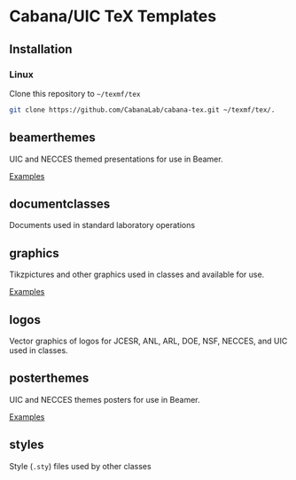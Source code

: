 # Cabana/UIC TeX Templates

## Installation

### Linux
Clone this repository to `~/texmf/tex`

```bash
git clone https://github.com/CabanaLab/cabana-tex.git ~/texmf/tex/.
```

## beamerthemes
UIC and NECCES themed presentations for use in Beamer.

[Examples](./beamerthemes/README.md)

## documentclasses
Documents used in standard laboratory operations

## graphics
Tikzpictures and other graphics used in classes and available for use.

[Examples](./graphics/README.md)

## logos
Vector graphics of logos for JCESR, ANL, ARL, DOE, NSF, NECCES, and UIC used in classes. 

## posterthemes
UIC and NECCES themes posters for use in Beamer.

[Examples](./posterthemes/README.md)

## styles
Style (`.sty`) files used by other classes
